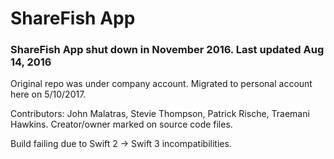 # ShareFish App
### ShareFish App shut down in November 2016. Last updated Aug 14, 2016

Original repo was under company account. Migrated to personal account here on 5/10/2017.

Contributors: John Malatras, Stevie Thompson, Patrick Rische, Traemani Hawkins. Creator/owner marked on source code files.

Build failing due to Swift 2 -> Swift 3 incompatibilities. 
